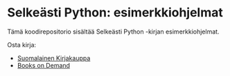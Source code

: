 # Selkeästi Python: esimerkkiohjelmat

Tämä koodirepositorio sisältää Selkeästi Python -kirjan esimerkkiohjelmat.

Osta kirja:
* [Suomalainen Kirjakauppa](https://www.suomalainen.com/products/selkeasti-python)
* [Books on Demand](https://kirjakauppa.bod.fi/selkeaesti-python-jere-kaepyaho-9789528083030)

